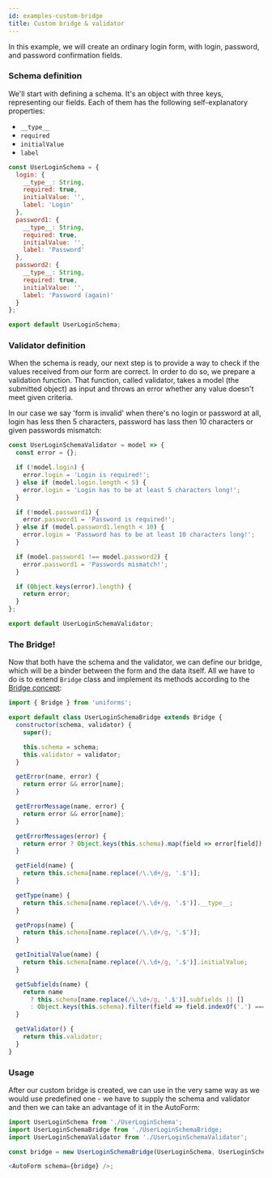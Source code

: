 ```yaml
---
id: examples-custom-bridge
title: Custom bridge & validator
---
```


In this example, we will create an ordinary login form, with login, password, and password confirmation fields.

### Schema definition

We'll start with defining a schema.
It's an object with three keys, representing our fields.
Each of them has the following self-explanatory properties:

- `__type__`
- `required`
- `initialValue`
- `label`

```js
const UserLoginSchema = {
  login: {
    __type__: String,
    required: true,
    initialValue: '',
    label: 'Login'
  },
  password1: {
    __type__: String,
    required: true,
    initialValue: '',
    label: 'Password'
  },
  password2: {
    __type__: String,
    required: true,
    initialValue: '',
    label: 'Password (again)'
  }
};

export default UserLoginSchema;
```

### Validator definition

When the schema is ready, our next step is to provide a way to check if the values received from our form are correct.
In order to do so, we prepare a validation function.
That function, called validator, takes a model (the submitted object) as input and throws an error whether any value doesn't meet given criteria.

In our case we say 'form is invalid' when there's no login or password at all,
login has less then 5 characters, password has lass then 10 characters or given passwords mismatch:

```js
const UserLoginSchemaValidator = model => {
  const error = {};

  if (!model.login) {
    error.login = 'Login is required!';
  } else if (model.login.length < 5) {
    error.login = 'Login has to be at least 5 characters long!';
  }

  if (!model.password1) {
    error.password1 = 'Password is required!';
  } else if (model.password1.length < 10) {
    error.login = 'Password has to be at least 10 characters long!';
  }

  if (model.password1 !== model.password2) {
    error.password1 = 'Passwords mismatch!';
  }

  if (Object.keys(error).length) {
    return error;
  }
};

export default UserLoginSchemaValidator;
```

### The Bridge!

Now that both have the schema and the validator, we can define our bridge, which will be a binder between the form and the data itself.
All we have to do is to extend `Bridge` class and implement its methods according to the [Bridge concept](/docs/uth-bridge-concept):

```js
import { Bridge } from 'uniforms';

export default class UserLoginSchemaBridge extends Bridge {
  constructor(schema, validator) {
    super();

    this.schema = schema;
    this.validator = validator;
  }

  getError(name, error) {
    return error && error[name];
  }

  getErrorMessage(name, error) {
    return error && error[name];
  }

  getErrorMessages(error) {
    return error ? Object.keys(this.schema).map(field => error[field]) : [];
  }

  getField(name) {
    return this.schema[name.replace(/\.\d+/g, '.$')];
  }

  getType(name) {
    return this.schema[name.replace(/\.\d+/g, '.$')].__type__;
  }

  getProps(name) {
    return this.schema[name.replace(/\.\d+/g, '.$')];
  }

  getInitialValue(name) {
    return this.schema[name.replace(/\.\d+/g, '.$')].initialValue;
  }

  getSubfields(name) {
    return name
      ? this.schema[name.replace(/\.\d+/g, '.$')].subfields || []
      : Object.keys(this.schema).filter(field => field.indexOf('.') === -1);
  }

  getValidator() {
    return this.validator;
  }
}
```

### Usage

After our custom bridge is created, we can use in the very same way as we would use predefined one -
we have to supply the schema and validator and then we can take an advantage of it in the AutoForm:

```js
import UserLoginSchema from './UserLoginSchema';
import UserLoginSchemaBridge from './UserLoginSchemaBridge;
import UserLoginSchemaValidator from './UserLoginSchemaValidator';

const bridge = new UserLoginSchemaBridge(UserLoginSchema, UserLoginSchemaValidator);

<AutoForm schema={bridge} />;
```
